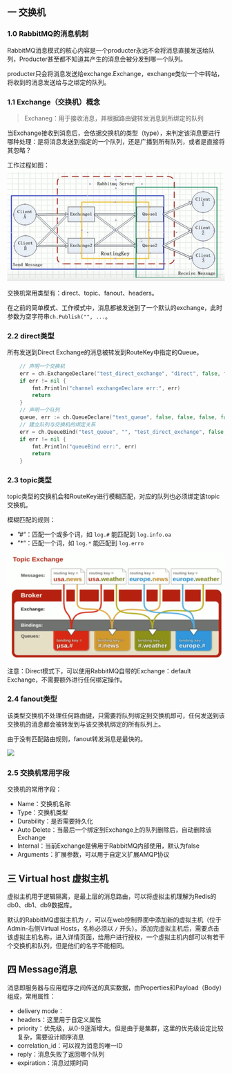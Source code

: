 ## 一 交换机

### 1.0 RabbitMQ的消息机制

RabbitMQ消息模式的核心内容是一个producter永远不会将消息直接发送给队列，Producter甚至都不知道其产生的消息会被分发到哪一个队列。  

producter只会将消息发送给exchange.Exchange，exchange类似一个中转站，将收到的消息发送给与之绑定的队列。

### 1.1 Exchange（交换机）概念

> Exchaneg：用于接收消息，并根据路由键转发消息到所绑定的队列

当Exchange接收到消息后，会依据交换机的类型（type），来判定该消息要进行哪种处理：是将消息发送到指定的一个队列，还是广播到所有队列，或者是直接将其忽略？ 

工作过程如图：  
![](../../images/mq/rabbitmq-08.png)  

交换机常用类型有：direct、topic、fanout、headers。  

在之前的简单模式、工作模式中，消息都被发送到了一个默认的exchange，此时参数为空字符串`ch.Publish("", ...`。  

### 2.2 direct类型

所有发送到Direct Exchange的消息被转发到RouteKey中指定的Queue。 
```go
	// 声明一个交换机
	err = ch.ExchangeDeclare("test_direct_exchange", "direct", false, false, false, false, nil)
	if err != nil {
		fmt.Println("channel exchangeDeclare err:", err)
		return
	}
	// 声明一个队列
	queue, err := ch.QueueDeclare("test_queue", false, false, false, false, nil)
	// 建立队列与交换机的绑定关系
	err = ch.QueueBind("test_queue", "", "test_direct_exchange", false, nil)
	if err != nil {
		fmt.Println("queueBind err:", err)
		return
	}
```

### 2.3 topic类型

topic类型的交换机会和RouteKey进行模糊匹配，对应的队列也必须绑定该topic交换机。  

模糊匹配的规则：
- ”#“：匹配一个或多个词，如 `log.#` 能匹配到 `log.info.oa`
- ”*“：匹配一个词，如 `log.*` 能匹配到 `log.erro`

![](../../images/mq/rabbitmq-09.png)
  
注意：Direct模式下，可以使用RabbitMQ自带的Exchange：default Exchange，不需要额外进行任何绑定操作。  

### 2.4 fanout类型

该类型交换机不处理任何路由键，只需要将队列绑定到交换机即可，任何发送到该交换机的消息都会被转发到与该交换机绑定的所有队列上。  

由于没有匹配路由规则，fanout转发消息是最快的。 

![](../images/mq/rabbitmq-10.png)


### 2.5 交换机常用字段

交换机的常用字段：
- Name：交换机名称
- Type：交换机类型
- Durability：是否需要持久化
- Auto Delete：当最后一个绑定到Exchange上的队列删除后，自动删除该Exchange
- Internal：当前Exchange是佛用于RabbitMQ内部使用，默认为false
- Arguments：扩展参数，可以用于自定义扩展AMQP协议

## 三 Virtual host 虚拟主机

虚拟主机用于逻辑隔离，是最上层的消息路由，可以将虚拟主机理解为Redis的db0、db1、db9数据库。  

默认的RabbitMQ虚拟主机为 `/`，可以在web控制界面中添加新的虚拟主机（位于Admin-右侧Virtual Hosts，名称必须以 `/` 开头）。添加完虚拟主机后，需要点击该虚拟主机名称，进入详情页面，给用户进行授权，一个虚拟主机内部可以有若干个交换机和队列，但是他们的名字不能相同。  


## 四 Message消息

消息即服务器与应用程序之间传送的真实数据，由Properties和Payload（Body）组成，常用属性：
- delivery mode：
- headers：这里用于自定义属性
- priority：优先级，从0-9逐渐增大。但是由于是集群，这里的优先级设定比较复杂，需要设计顺序消息
- correlation_id：可以视为消息的唯一ID
- reply：消息失败了返回哪个队列
- expiration：消息过期时间